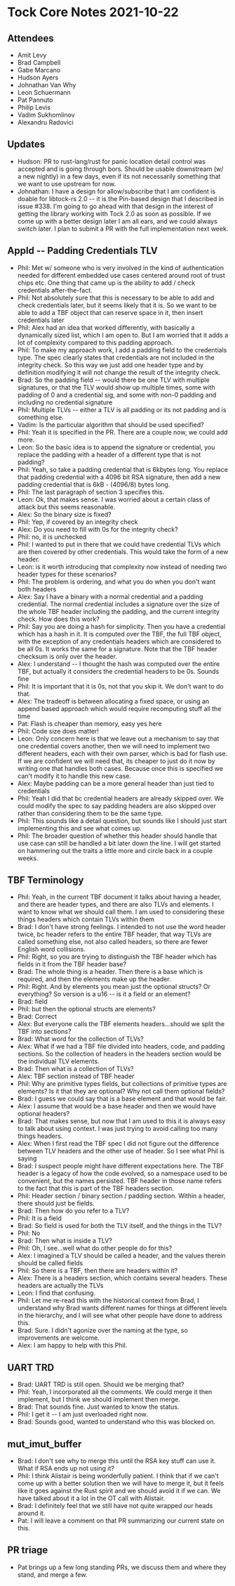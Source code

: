 # Tock Core Notes 2021-10-22

## Attendees
 - Amit Levy
 - Brad Campbell
 - Gabe Marcano
 - Hudson Ayers
 - Johnathan Van Why
 - Leon Schuermann
 - Pat Pannuto
 - Philip Levis
 - Vadim Sukhomlinov
 - Alexandru Radovici

## Updates
- Hudson: PR to rust-lang/rust for panic location detail control was accepted and is going through bors.
  Should be usable downstream (w/ a new nightly) in a few days, even if its not necessarily something
  that we want to use upstream for now.
- Johnathan: I have a design for allow/subscribe that I am confident is doable for libtock-rs 2.0 -- it is the
  Pin-based design that I described in issue #338. I'm going to go ahead with that design in the interest of getting
  the library working with Tock 2.0 as soon as possible. If we come up with a better design later I am all ears, and
  we could always switch later. I plan to submit a PR with the full implementation next week.

## AppId -- Padding Credentials TLV
- Phil: Met w/ someone who is very involved in the kind of authentication needed for different embedded use cases
  centered around root of trust chips etc. One thing that came up is the ability to add / check credentials after-the-fact.
- Phil: Not absolutely sure that this is necessary to be able to add and check credentials later, but it seems
  likely that it is. So we want to be able to add a TBF object that can reserve space in it, then insert
  credentials later
- Phil: Alex had an idea that worked differently, with basically a dynamically sized list, which I am open to.
  But I am worried that it adds a lot of complexity compared to this padding approach.
- Phil: To make my approach work, I add a padding field to the credentials type. The spec clearly states that
  credentials are not included in the integrity check. So this way we just add one header type and by definition
  modifying it will not change the result of the integrity check.
- Brad: So the padding field -- would there be one TLV with multiple signatures, or that the TLV would show up multiple
  times, some with padding of 0 and a credential sig, and some with non-0 padding and including no credential signature
- Phil: Multiple TLVs -- either a TLV is all padding or its not padding and is something else.
- Vadim: Is the particular algorithm that should be used specified?
- Phil: Yeah it is specified in the PR. There are a couple now, we could add more.
- Leon: So the basic idea is to append the signature or credential, you replace the padding with a header of a different
  type that is not padding?
- Phil: Yeah, so take a padding credential that is 6kbytes long. You replace that padding credential with a 4096 bit
  RSA signature, then add a new padding credential that is 6kB - (4096/8) bytes long.
- Phil: The last paragraph of section 3 specifies this.
- Leon: Ok, that makes sense. I was worried about a certain class of attack but this seems reasonable.
- Alex: So the binary size is fixed?
- Phil: Yep, if covered by an integrity check
- Alex: Do you need to fill with 0s for the integrity check?
- Phil: no, it is unchecked
- Phil: I wanted to put in there that we could have credential TLVs which are then covered by other credentials. This
  would take the form of a new header.
- Leon: is it worth introducing that complexity now instead of needing two header types for these scenarios?
- Phil: The problem is ordering, and what you do when you don't want both headers
- Alex: Say I have a binary with a normal credential and a padding credential. The normal credential includes
  a signature over the size of the whole TBF header including the padding, and the current integrity check.
  How does this work?
- Phil: Say you are doing a hash for simplicity. Then you have a credential which has a hash in it. It is computed
  over the TBF, the full TBF object, with the exception of any credentials headers which are considered to be all 0s.
  It works the same for a signature. Note that the TBF header checksum is only over the header.
- Alex: I understand -- I thought the hash was computed over the entire TBF, but actually it considers the credential headers
  to be 0s. Sounds fine
- Phil: It is important that it is 0s, not that you skip it. We don't want to do that.
- Alex: The tradeoff is between allocating a fixed space, or using an append based approach which would require recomputing stuff
  all the time
- Pat: Flash is cheaper than memory, easy yes here
- Phil: Code size does matter!
- Leon: Only concern here is that we leave out a mechanism to say that one credential covers another, then we will need to implement
  two different headers, each with their own parser, which is bad for flash use. If we are confident we will need that, its cheaper to
  just do it now by writing one that handles both cases. Because once this is specified we can't modify it to handle this new case.
- Alex: Maybe padding can be a more general header than just tied to credentials
- Phil: Yeah I did that bc credential headers are already skipped over. We could modify the spec to say padding headers are also
  skipped over rather than considering them to be the same type.
- Phil: This sounds like a detail question, but sounds like I should just start implementing this and see what comes up.
- Phil: The broader question of whether this header should handle that use case can still be handled a bit later down the line. I
  will get started on hammering out the traits a little more and circle back in a couple weeks.

## TBF Terminology
- Phil: Yeah, in the current TBF document it talks about having a header, and there are header types, and there are also TLVs and
  elements. I want to know what we should call them. I am used to considering these things headers which contain TLVs within them
- Brad: I don't have strong feelings. I intended to not use the word header twice, bc header refers to the entire TBF header, that way
  TLVs are called something else, not also called headers, so there are fewer English word collisions.
- Phil: Right, so you are trying to distinguish the TBF header which has fields in it from the TBF header base?
- Brad: The whole thing is a header. Then there is a base which is required, and then the elements make up the header.
- Phil: Right. And by elements you mean just the optional structs? Or everything? So version is a u16 -- is it a field or an element?
- Brad: field
- Phil: but then the optional structs are elements?
- Brad: Correct
- Alex: But everyone calls the TBF elements headers...should we split the TBF into sections?
- Brad: What word for the collection of TLVs?
- Alex: What if we had a TBF file divided into headers, code, and padding sections. So the collection of headers in
  the headers section would be the individual TLV elements.
- Brad: Then what is a collection of TLVs?
- Alex: TBF section instead of TBF header
- Phil: Why are primitive types fields, but collections of primitive types are elements? Is it that they are optional? Why not call them
  optional fields?
- Brad: I guess we could say that is a base element and that would be fair.
- Alex: I assume that would be a base header and then we would have optional headers?
- Brad: That makes sense, but now that I am used to this it is always easy to talk about using context. I was just trying to avoid
  calling too many things headers.
- Alex: When I first read the TBF spec I did not figure out the difference between TLV headers and the other use of header. So I see
  what Phil is saying
- Brad: I suspect people might have different expectations here. The TBF header is a legacy of how the code evolved, so a namespace used to
  be convenient, but the names persisted. TBF header in those name refers to the fact that this is part of the TBF headers section.
- Phil: Header section / binary section / padding section. Within a header, there should just be fields.
- Brad: Then how do you refer to a TLV?
- Phil: It is a field
- Brad: So field is used for both the TLV itself, and the things in the TLV?
- Phil: No
- Brad: Then what is inside a TLV?
- Phil: Oh, I see...well what do other people do for this?
- Alex: I imagined a TLV should be called a header, and the values therein should be called fields
- Phil: So there is a TBF, then there are headers within it?
- Alex: There is a headers section, which contains several headers. These headers are actually the TLVs
- Leon: I find that confusing.
- Phil: Let me re-read this with the historical context from Brad, I understand why Brad wants different names for things
  at different levels in the hierarchy, and I will see what other people have done to address this.
- Brad: Sure. I didn't agonize over the naming at the type, so improvements are welcome.
- Alex: I am happy to help with this Phil.

## UART TRD
- Brad: UART TRD is still open. Should we be merging that?
- Phil: Yeah, I incorporated all the comments. We could merge it then implement, but I think we should implement then merge.
- Brad: That sounds fine. Just wanted to know the status.
- Phil: I get it -- I am just overloaded right now.
- Brad: Sounds good, wanted to understand who this was blocked on.

## mut_imut_buffer
- Brad: I don't see why to merge this until the RSA key stuff can use it. What if RSA ends up not using it?
- Phil: I think Alistair is being wonderfully patient. I think that if we can't come up with a better solution
  then we will have to merge it, but it feels like it goes against the Rust spirit and we should avoid it if we can.
  We have talked about it a lot in the OT call with Alistair.
- Brad: I definitely feel that we still have not quite wrapped our heads around it.
- Pat: I will leave a comment on that PR summarizing our current state on this.

## PR triage
- Pat brings up a few long standing PRs, we discuss them and where they stand, and merge a few.
